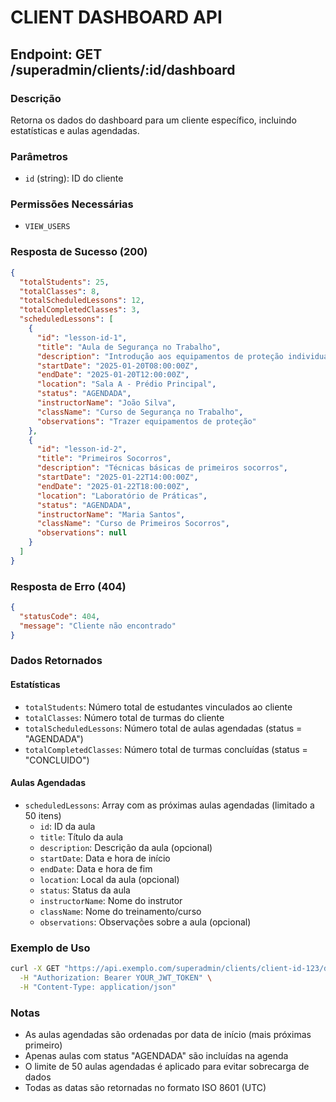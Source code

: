 # CLIENT DASHBOARD API

## Endpoint: GET /superadmin/clients/:id/dashboard

### Descrição
Retorna os dados do dashboard para um cliente específico, incluindo estatísticas e aulas agendadas.

### Parâmetros
- `id` (string): ID do cliente

### Permissões Necessárias
- `VIEW_USERS`

### Resposta de Sucesso (200)

```json
{
  "totalStudents": 25,
  "totalClasses": 8,
  "totalScheduledLessons": 12,
  "totalCompletedClasses": 3,
  "scheduledLessons": [
    {
      "id": "lesson-id-1",
      "title": "Aula de Segurança no Trabalho",
      "description": "Introdução aos equipamentos de proteção individual",
      "startDate": "2025-01-20T08:00:00Z",
      "endDate": "2025-01-20T12:00:00Z",
      "location": "Sala A - Prédio Principal",
      "status": "AGENDADA",
      "instructorName": "João Silva",
      "className": "Curso de Segurança no Trabalho",
      "observations": "Trazer equipamentos de proteção"
    },
    {
      "id": "lesson-id-2",
      "title": "Primeiros Socorros",
      "description": "Técnicas básicas de primeiros socorros",
      "startDate": "2025-01-22T14:00:00Z",
      "endDate": "2025-01-22T18:00:00Z",
      "location": "Laboratório de Práticas",
      "status": "AGENDADA",
      "instructorName": "Maria Santos",
      "className": "Curso de Primeiros Socorros",
      "observations": null
    }
  ]
}
```

### Resposta de Erro (404)

```json
{
  "statusCode": 404,
  "message": "Cliente não encontrado"
}
```

### Dados Retornados

#### Estatísticas
- `totalStudents`: Número total de estudantes vinculados ao cliente
- `totalClasses`: Número total de turmas do cliente
- `totalScheduledLessons`: Número total de aulas agendadas (status = "AGENDADA")
- `totalCompletedClasses`: Número total de turmas concluídas (status = "CONCLUIDO")

#### Aulas Agendadas
- `scheduledLessons`: Array com as próximas aulas agendadas (limitado a 50 itens)
  - `id`: ID da aula
  - `title`: Título da aula
  - `description`: Descrição da aula (opcional)
  - `startDate`: Data e hora de início
  - `endDate`: Data e hora de fim
  - `location`: Local da aula (opcional)
  - `status`: Status da aula
  - `instructorName`: Nome do instrutor
  - `className`: Nome do treinamento/curso
  - `observations`: Observações sobre a aula (opcional)

### Exemplo de Uso

```bash
curl -X GET "https://api.exemplo.com/superadmin/clients/client-id-123/dashboard" \
  -H "Authorization: Bearer YOUR_JWT_TOKEN" \
  -H "Content-Type: application/json"
```

### Notas
- As aulas agendadas são ordenadas por data de início (mais próximas primeiro)
- Apenas aulas com status "AGENDADA" são incluídas na agenda
- O limite de 50 aulas agendadas é aplicado para evitar sobrecarga de dados
- Todas as datas são retornadas no formato ISO 8601 (UTC)
